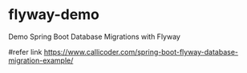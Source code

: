# flyway-demo
Demo Spring Boot Database Migrations with Flyway

#refer link
https://www.callicoder.com/spring-boot-flyway-database-migration-example/
